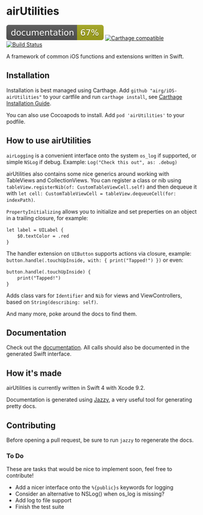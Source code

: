 # airUtilities

[![Documentation](https://raw.githubusercontent.com/airG/iOS-airUtilities/master/docs/badge.svg?sanitize=true)](https://airg.github.io/iOS-airUtilities/)
[![Carthage compatible](https://img.shields.io/badge/Carthage-compatible-4BC51D.svg?style=flat)](https://github.com/Carthage/Carthage)
[![Build Status](https://travis-ci.org/airG/iOS-airUtilities.svg?branch=master)](https://travis-ci.org/airG/iOS-airUtilities)

A framework of common iOS functions and extensions written in Swift.


## Installation

Installation is best managed using Carthage. Add `github "airg/iOS-airUtilities"` to your cartfile and run `carthage install`, see [Carthage Installation Guide](https://github.com/Carthage/Carthage#if-youre-building-for-ios-tvos-or-watchos).

You can also use Cocoapods to install. Add `pod 'airUtilities'` to your podfile.


## How to use airUtilities

`airLogging` is a convenient interface onto the system `os_log` if supported, or simple `NSLog` if debug. Example:  `Log("Check this out", as: .debug)`

airUtilities also contains some nice generics around working with TableViews and CollectionViews. You can register a class or nib using `tableView.registerNib(of: CustomTableViewCell.self)` and then dequeue it with `let cell: CustomTableViewCell = tableView.dequeueCell(for: indexPath)`.

`PropertyInitializing` allows you to initialize and set preperties on an object in a trailing closure, for example:

```
let label = UILabel {
    $0.textColor = .red
}
```

The handler extension on `UIButton` supports actions via closure, example: `button.handle(.touchUpInside, with: { print("Tapped!") })` or even:
```
button.handle(.touchUpInside) {
    print("Tapped!")
}
```

Adds class vars for `Identifier` and `Nib` for views and ViewControllers, based on `String(describing: self)`.

And many more, poke around the docs to find them.

## Documentation

Check out the [documentation](https://airg.github.io/iOS-airUtilities/). All calls should also be documented in the generated Swift interface.


## How it's made

airUtilities is currently written in Swift 4 with Xcode 9.2.

Documentation is generated using [Jazzy](https://github.com/realm/jazzy), a very useful tool for generating pretty docs.


## Contributing

Before opening a pull request, be sure to run `jazzy` to regenerate the docs.

### To Do

These are tasks that would be nice to implement soon, feel free to contribute!

- Add a nicer interface onto the `%{public}s` keywords for logging
- Consider an alternative to NSLog() when os_log is missing?
- Add log to file support
- Finish the test suite
